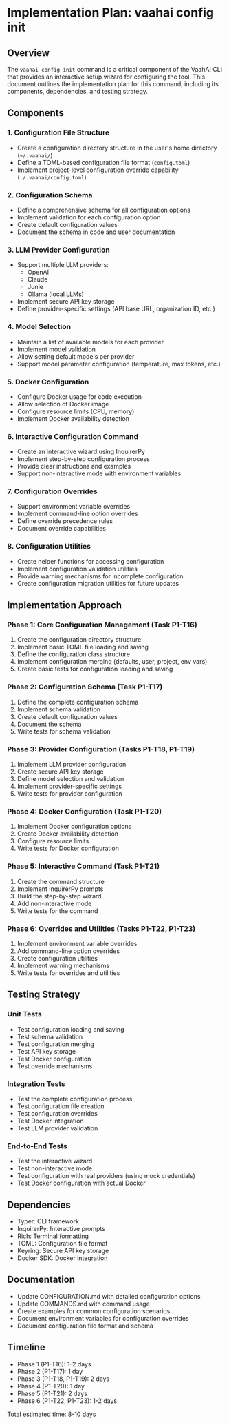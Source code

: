 # Implementation Plan: vaahai config init

## Overview

The `vaahai config init` command is a critical component of the VaahAI CLI that provides an interactive setup wizard for configuring the tool. This document outlines the implementation plan for this command, including its components, dependencies, and testing strategy.

## Components

### 1. Configuration File Structure

- Create a configuration directory structure in the user's home directory (`~/.vaahai/`)
- Define a TOML-based configuration file format (`config.toml`)
- Implement project-level configuration override capability (`./.vaahai/config.toml`)

### 2. Configuration Schema

- Define a comprehensive schema for all configuration options
- Implement validation for each configuration option
- Create default configuration values
- Document the schema in code and user documentation

### 3. LLM Provider Configuration

- Support multiple LLM providers:
  - OpenAI
  - Claude
  - Junie
  - Ollama (local LLMs)
- Implement secure API key storage
- Define provider-specific settings (API base URL, organization ID, etc.)

### 4. Model Selection

- Maintain a list of available models for each provider
- Implement model validation
- Allow setting default models per provider
- Support model parameter configuration (temperature, max tokens, etc.)

### 5. Docker Configuration

- Configure Docker usage for code execution
- Allow selection of Docker image
- Configure resource limits (CPU, memory)
- Implement Docker availability detection

### 6. Interactive Configuration Command

- Create an interactive wizard using InquirerPy
- Implement step-by-step configuration process
- Provide clear instructions and examples
- Support non-interactive mode with environment variables

### 7. Configuration Overrides

- Support environment variable overrides
- Implement command-line option overrides
- Define override precedence rules
- Document override capabilities

### 8. Configuration Utilities

- Create helper functions for accessing configuration
- Implement configuration validation utilities
- Provide warning mechanisms for incomplete configuration
- Create configuration migration utilities for future updates

## Implementation Approach

### Phase 1: Core Configuration Management (Task P1-T16)

1. Create the configuration directory structure
2. Implement basic TOML file loading and saving
3. Define the configuration class structure
4. Implement configuration merging (defaults, user, project, env vars)
5. Create basic tests for configuration loading and saving

### Phase 2: Configuration Schema (Task P1-T17)

1. Define the complete configuration schema
2. Implement schema validation
3. Create default configuration values
4. Document the schema
5. Write tests for schema validation

### Phase 3: Provider Configuration (Tasks P1-T18, P1-T19)

1. Implement LLM provider configuration
2. Create secure API key storage
3. Define model selection and validation
4. Implement provider-specific settings
5. Write tests for provider configuration

### Phase 4: Docker Configuration (Task P1-T20)

1. Implement Docker configuration options
2. Create Docker availability detection
3. Configure resource limits
4. Write tests for Docker configuration

### Phase 5: Interactive Command (Task P1-T21)

1. Create the command structure
2. Implement InquirerPy prompts
3. Build the step-by-step wizard
4. Add non-interactive mode
5. Write tests for the command

### Phase 6: Overrides and Utilities (Tasks P1-T22, P1-T23)

1. Implement environment variable overrides
2. Add command-line option overrides
3. Create configuration utilities
4. Implement warning mechanisms
5. Write tests for overrides and utilities

## Testing Strategy

### Unit Tests

- Test configuration loading and saving
- Test schema validation
- Test configuration merging
- Test API key storage
- Test Docker configuration
- Test override mechanisms

### Integration Tests

- Test the complete configuration process
- Test configuration file creation
- Test configuration overrides
- Test Docker integration
- Test LLM provider validation

### End-to-End Tests

- Test the interactive wizard
- Test non-interactive mode
- Test configuration with real providers (using mock credentials)
- Test Docker configuration with actual Docker

## Dependencies

- Typer: CLI framework
- InquirerPy: Interactive prompts
- Rich: Terminal formatting
- TOML: Configuration file format
- Keyring: Secure API key storage
- Docker SDK: Docker integration

## Documentation

- Update CONFIGURATION.md with detailed configuration options
- Update COMMANDS.md with command usage
- Create examples for common configuration scenarios
- Document environment variables for configuration overrides
- Document configuration file format and schema

## Timeline

- Phase 1 (P1-T16): 1-2 days
- Phase 2 (P1-T17): 1 day
- Phase 3 (P1-T18, P1-T19): 2 days
- Phase 4 (P1-T20): 1 day
- Phase 5 (P1-T21): 2 days
- Phase 6 (P1-T22, P1-T23): 1-2 days

Total estimated time: 8-10 days
